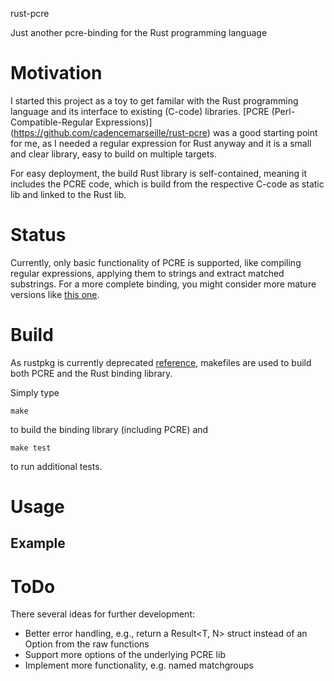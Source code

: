 rust-pcre

Just another pcre-binding for the Rust programming language

# Motivation

I started this project as a toy to get familar with the Rust programming language and its interface to existing (C-code) libraries.
[PCRE (Perl-Compatible-Regular Expressions)] (https://github.com/cadencemarseille/rust-pcre) was a good starting point for me, as I needed a regular expression for Rust anyway and it is a small and clear library, easy to build on multiple targets.

For easy deployment, the build Rust library is self-contained, meaning it includes the PCRE code, which is build from the respective C-code as static lib and linked to the Rust lib.

# Status

Currently, only basic functionality of PCRE is supported, like compiling regular expressions, applying them to strings and extract matched substrings. For a more complete binding, you might consider more mature versions like [this one](https://github.com/cadencemarseille/rust-pcre).

# Build

As rustpkg is currently deprecated [reference](https://mail.mozilla.org/pipermail/rust-dev/2014-January/008224.html), makefiles are used to build both PCRE and the Rust binding library.

Simply type 
```
make
```
to build the binding library (including PCRE) and
```
make test
```
to run additional tests.

# Usage

## Example

# ToDo

There several ideas for further development:
* Better error handling, e.g., return a Result<T, N> struct instead of an Option<T> from the raw functions
* Support more options of the underlying PCRE lib
* Implement more functionality, e.g. named matchgroups


